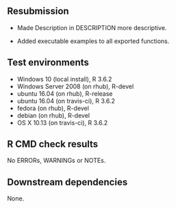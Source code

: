 ## Resubmission

- Made Description in DESCRIPTION more descriptive.

- Added executable examples to all exported functions.

## Test environments
- Windows 10 (local install), R 3.6.2
- Windows Server 2008 (on rhub), R-devel
- ubuntu 16.04 (on rhub), R-release
- ubuntu 16.04 (on travis-ci), R 3.6.2
- fedora (on rhub), R-devel
- debian (on rhub), R-devel
- OS X 10.13 (on travis-ci), R 3.6.2

## R CMD check results
No ERRORs, WARNINGs or NOTEs.

## Downstream dependencies
None.
